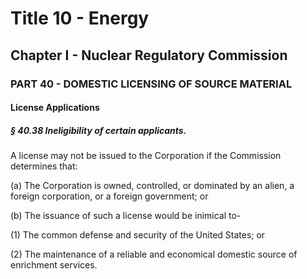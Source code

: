 
# Title 10 - Energy
## Chapter I - Nuclear Regulatory Commission
### PART 40 - DOMESTIC LICENSING OF SOURCE MATERIAL
#### License Applications
##### § 40.38 Ineligibility of certain applicants.

A license may not be issued to the Corporation if the Commission determines that:

(a) The Corporation is owned, controlled, or dominated by an alien, a foreign corporation, or a foreign government; or

(b) The issuance of such a license would be inimical to-

(1) The common defense and security of the United States; or

(2) The maintenance of a reliable and economical domestic source of enrichment services.
